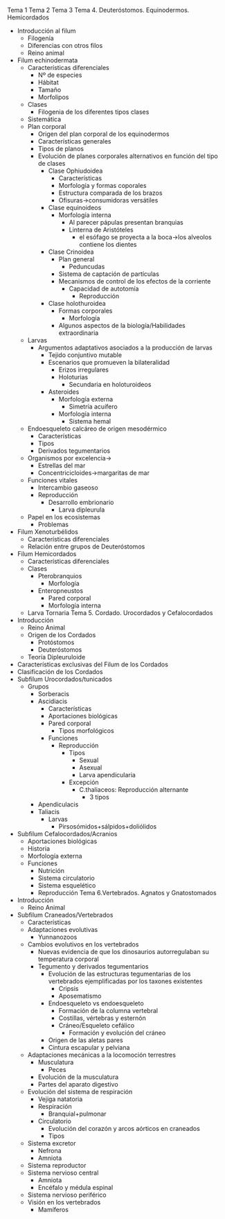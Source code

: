 Tema 1
Tema 2
Tema 3
Tema 4. Deuteróstomos. Equinodermos. Hemicordados
- Introducción al filum
	- Filogenía
	- Diferencias con otros filos
	- Reino animal
- Filum echinodermata
	-  Características diferenciales 
		- Nº de especies
		- Hábitat
		- Tamaño
		- Morfolipos
	- Clases
		- Filogenia de los diferentes tipos clases 
	- Sistemática
	- Plan corporal
		- Origen del plan corporal de los equinodermos
		- Características generales
		- Tipos  de planos
		- Evolución de planes corporales alternativos en función del tipo de clases
			-  Clase Ophiudoidea
				- Características
				- Morfología y formas coporales
				- Estructura comparada de los brazos
				- Ofisuras→consumidoras versátiles
			- Clase equinoideos
				- Morfología interna
					- Al parecer pápulas presentan branquias
					- Linterna de Aristóteles
						- el esófago se proyecta a la boca→los alveolos contiene los dientes
			- Clase Crinoidea
				- Plan general
					- Peduncudas
				- Sistema de captación de partículas
				- Mecanismos de control de los efectos de la corriente
					- Capacidad de autotomía
						- Reproducción
			- Clase holothuroidea
				- Formas corporales
					- Morfología
				- Algunos aspectos de la biología/Habilidades extraordinaria 
	- Larvas
		- Argumentos adaptativos asociados a la producción de larvas
			- Tejido conjuntivo mutable
			- Escenarios que promueven la bilateralidad
				- Erizos irregulares
				- Holoturias
					- Secundaria en holoturoideos
			- Asteroides 
				- Morfología externa
					- Simetría acuífero
				- Morfología interna
					- Sistema hemal
	- Endoesqueleto calcáreo de origen mesodérmico
		- Características
		- Tipos
		- Derivados tegumentarios
	- Organismos por excelencia→
		- Estrellas del mar
		- Concentricicloides→margaritas de mar
	- Funciones vitales
		- Intercambio gaseoso
		- Reproducción
			- Desarrollo embrionario
				- Larva dipleurula
	- Papel en los ecosistemas
		- Problemas
- Filum  Xenoturbélidos
	- Características diferenciales
	- Relación entre grupos de Deuteróstomos
- Filum Hemicordados
	- Características diferenciales
	- Clases
		- Pterobranquios
			- Morfología 
		- Enteropneustos
			- Pared corporal
			- Morfología interna
	- Larva Tornaria
Tema 5. Cordado. Urocordados y Cefalocordados
- Introducción
	- Reino Animal
	- Origen de los Cordados
		- Protóstomos
		- Deuteróstomos
	- Teoría Dipleuruloide
- Características exclusivas del Filum de los Cordados
- Clasificación de los Cordados
- Subfilum Urocordados/tunicados
	- Grupos
		- Sorberacis
		- Ascidiacis
			- Características
			- Aportaciones biológicas
			- Pared corporal
				- Tipos morfológicos
			- Funciones
				- Reproducción
					- Tipos
						- Sexual
						- Asexual
						- Larva apendicularia
					- Excepción
						- C.thaliaceos: Reproducción alternante
							- 3 tipos
		- Apendiculacis
		- Taliacis
			- Larvas
				- Pirsosómidos+sálpidos+doliólidos
- Subfilum Cefalocordados/Acranios
	- Aportaciones biológicas
	- Historia
	- Morfología externa
	- Funciones
		- Nutrición
		- Sistema circulatorio
		- Sistema esquelético
		- Reproducción
Tema 6.Vertebrados. Agnatos y Gnatostomados
-  Introducción
	- Reino Animal
- Subfilum Craneados/Vertebrados
	- Características
	- Adaptaciones evolutivas
		- Yunnanozoos
	- Cambios evolutivos en los vertebrados
		- Nuevas evidencia de que los dinosaurios autorregulaban su temperatura corporal
		- Tegumento y derivados tegumentarios
			- Evolución  de las estructuras tegumentarias de los vertebrados  ejemplificadas por los taxones existentes
				- Cripsis
				- Aposematismo
			- Endoesqueleto vs endoesqueleto
				- Formación de la columna vertebral
				- Costillas, vértebras y esternón
				- Cráneo/Esqueleto cefálico
					- Formación y evolución del cráneo
			- Origen de las aletas pares
			- Cintura escapular y pelviana
	- Adaptaciones mecánicas a la locomoción terrestres
		- Musculatura
			- Peces
		- Evolución de la musculatura
		- Partes del aparato digestivo
	- Evolución del sistema de respiración 
		- Vejiga natatoria
		- Respiración
			- Branquial+pulmonar
		- Circulatorio
			- Evolución del corazón y arcos aórticos en craneados
			- Tipos
	- Sistema excretor 
		- Nefrona
		- Amniota
	- Sistema reproductor
	- Sistema nervioso central
		- Amniota
		- Encéfalo y médula espinal
	- Sistema nervioso periférico
	- Visión en los vertebrados
		- Mamíferos